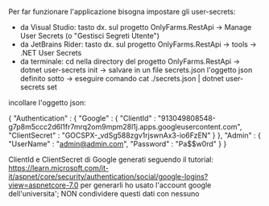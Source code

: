 Per far funzionare l'applicazione bisogna impostare gli user-secrets:

- da Visual Studio:         tasto dx. sul progetto OnlyFarms.RestApi -> Manage User Secrets (o "Gestisci Segreti Utente")
- da JetBrains Rider:       tasto dx. sul progetto OnlyFarms.RestApi -> tools -> .NET User Secrets
- da terminale:             cd nella directory del progetto OnlyFarms.RestApi -> dotnet user-secrets init -> salvare in
  un file secrets.json l'oggetto json definito sotto -> eseguire comando   cat ./secrets.json | dotnet user-secrets set

incollare l'oggetto json:

{
    "Authentication" :
    {
        "Google" :
        {
            "ClientId" : "913049808548-g7p8m5ccc2d6l1fr7mrq2om9mpm28l1j.apps.googleusercontent.com",
            "ClientSecret" : "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"
        }
    },
    "Admin" :
    {
        "UserName" : "admin@admin.com",
        "Password" : "Pa$$w0rd"
    }
}

ClientId e ClientSecret di Google generati seguendo il tutorial: https://learn.microsoft.com/it-it/aspnet/core/security/authentication/social/google-logins?view=aspnetcore-7.0
per generarli ho usato l'account google dell'universita'; NON condividere questi dati con nessuno